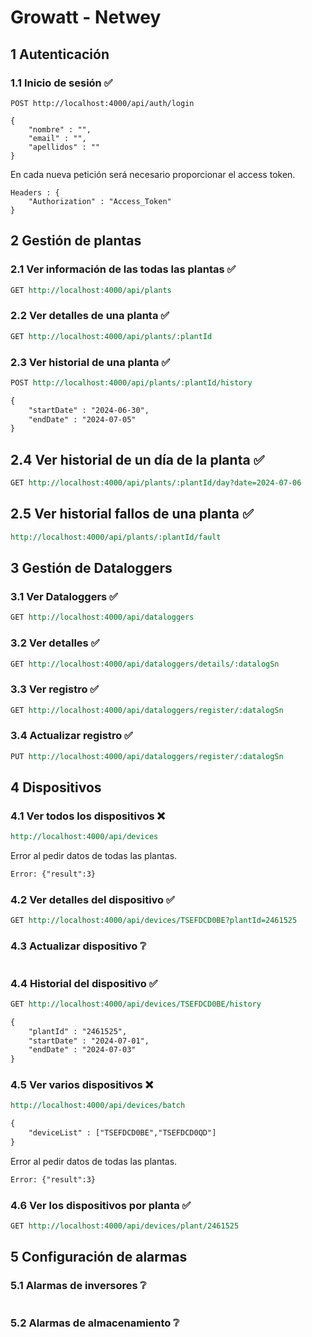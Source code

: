 # Growatt - Netwey

## 1 Autenticación

### 1.1 Inicio de sesión ✅

```
POST http://localhost:4000/api/auth/login
```

```
{
	"nombre" : "",
	"email" : "",
	"apellidos" : ""
}
```

En cada nueva petición será necesario proporcionar el access token.

```
Headers : {
	"Authorization" : "Access_Token"
}
```


## 2 Gestión de plantas

### 2.1 Ver información de las todas las plantas ✅

```rest
GET http://localhost:4000/api/plants
```

### 2.2 Ver detalles de una planta ✅

```rest
GET http://localhost:4000/api/plants/:plantId
```

### 2.3 Ver historial de una planta ✅

```rest
POST http://localhost:4000/api/plants/:plantId/history

{
	"startDate" : "2024-06-30",
	"endDate" : "2024-07-05"
}
```

## 2.4 Ver historial de un día de la planta ✅

```rest
GET http://localhost:4000/api/plants/:plantId/day?date=2024-07-06
```

## 2.5 Ver historial fallos de una planta ✅

```rest
http://localhost:4000/api/plants/:plantId/fault
```

## 3 Gestión de Dataloggers

### 3.1 Ver Dataloggers ✅

```rest
GET http://localhost:4000/api/dataloggers
```

### 3.2 Ver detalles ✅

```rest
GET http://localhost:4000/api/dataloggers/details/:datalogSn
```

### 3.3 Ver registro ✅

```rest
GET http://localhost:4000/api/dataloggers/register/:datalogSn
```

### 3.4 Actualizar registro ✅

```rest
PUT http://localhost:4000/api/dataloggers/register/:datalogSn
```


## 4 Dispositivos

### 4.1 Ver todos los dispositivos ❌

```rest
http://localhost:4000/api/devices
```

Error al pedir datos de todas las plantas.

```rest
Error: {"result":3}
```

### 4.2 Ver detalles del dispositivo ✅

```rest
GET http://localhost:4000/api/devices/TSEFDCD0BE?plantId=2461525
```

### 4.3 Actualizar dispositivo ❔

```rest

```

### 4.4 Historial del dispositivo ✅

```rest
GET http://localhost:4000/api/devices/TSEFDCD0BE/history

{
	"plantId" : "2461525",
	"startDate" : "2024-07-01",
	"endDate" : "2024-07-03"
}
```

### 4.5 Ver varios dispositivos ❌

```rest
http://localhost:4000/api/devices/batch

{
	"deviceList" : ["TSEFDCD0BE","TSEFDCD0QD"]
}
```

Error al pedir datos de todas las plantas.

```rest
Error: {"result":3}
```

### 4.6 Ver los dispositivos por planta ✅

```rest
GET http://localhost:4000/api/devices/plant/2461525
```

## 5 Configuración de alarmas

### 5.1 Alarmas de inversores ❔

```rest
```

### 5.2 Alarmas de almacenamiento ❔

```rest
```